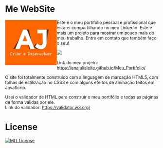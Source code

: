 # Me WebSite

<img src="imagens/Logo.jpg" alt="Logo" align="left" width="170">

Este é o meu portifólio pessoal e profissional que estarei compartilhando no meu Linkedin. Este é mais um projeto para mostrar um pouco mais do meu trabalho. Entre em contato que também faço o seu!

<a href="https://wa.me/+55061996773513" target="_blank"><img src="https://img.shields.io/badge/WhatsApp-25D366?style=for-the-badge&logo=whatsapp&logoColor=white" target="_blank"></a>

Link do meu projeto: https://anajulialeite.github.io/Meu_Portifolio/

O site foi totalmente construído com a linguagem de marcação HTML5, com folhas de estilização no CSS3 e com alguns efeitos de animação feitos em JavaScrip.
 
Usei o validador de HTML para construir o meu portifólio e todas as páginas de forma válidas por ele.
<br>
Link do validador: https://validator.w3.org/

# License

[![MIT License](https://img.shields.io/badge/License-MIT-green.svg)](./LICENSE)
